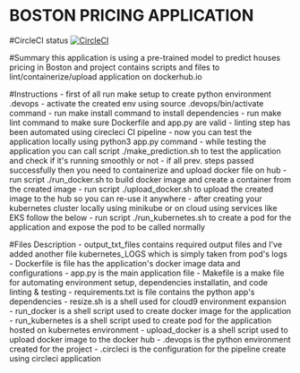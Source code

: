 # BOSTON PRICING APPLICATION 

#CircleCI status
[![CircleCI](https://circleci.com/gh/sherifhmdy/BostonHousesPricing/tree/master.svg?style=svg)](https://circleci.com/gh/sherifhmdy/BostonHousesPricing/tree/master)


#Summary
    this application is using a pre-trained model to predict houses pricing in Boston
    and project contains scripts and files to lint/containerize/upload application on dockerhub.io

#Instructions
    - first of all run make setup to create python environment .devops
    - activate the created env using source .devops/bin/activate command
    - run make install command to install dependencies
    - run make lint command to make sure Dockerfile and app.py are valid
    - linting step has been automated using cirecleci CI pipeline
    - now you can test the application locally using python3 app.py command
    - while testing the application you can call script ./make_prediction.sh to test the application and check if it's running smoothly or not
    - if all prev. steps passed successfully then you need to containerize and upload docker file on hub
        - run script ./run_docker.sh to build docker image and create a container from the created image
        - run script ./upload_docker.sh to upload the created image to the hub so you can re-use it anywhere
    - after creating your kubernetes cluster locally using minikube or on cloud using services like EKS follow the below
    - run script ./run_kubernetes.sh to create a pod for the application and expose the pod to be called normally
    
#Files Description
    - output_txt_files contains required output files and I've added another file kubernetes_LOGS which
    is simply taken from pod's logs
    - Dockerfile is file has the application's docker image data and configurations
    - app.py is the main application file
    - Makefile is a make file for automating environment setup, dependencies installatin, and code linting & testing
    - requirements.txt is file contains the python app's dependencies
    - resize.sh is a shell used for cloud9 environment expansion
    - run_docker is a shell script used to create docker image for the application
    - run_kubernetes is a shell script used to create pod for the application hosted on kubernetes environment
    - upload_docker is a shell script used to upload docker image to the docker hub 
    - .devops is the python environment created for the project
    - .circleci is the configuration for the pipeline create using circleci application
